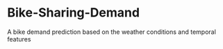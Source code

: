 # Bike-Sharing-Demand
 A bike demand prediction based on the weather conditions and temporal features
